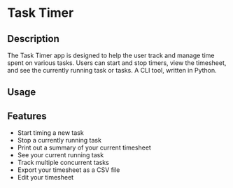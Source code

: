 # Task Timer

## Description
The Task Timer app is designed to help the user track and manage time spent on various tasks. Users can start and stop timers, view the timesheet, and see the currently running task or tasks. A CLI tool, written in Python. 

## Usage

## Features

- Start timing a new task
- Stop a currently running task
- Print out a summary of your current timesheet
- See your current running task
- Track multiple concurrent tasks
- Export your timesheet as a CSV file
- Edit your timesheet



